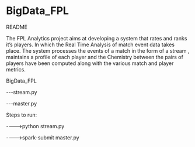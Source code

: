 # BigData_FPL
README 

The FPL Analytics project aims at developing a system that rates and ranks it’s players. In which the Real Time Analysis of match event data takes place. 
The system processes the events of a match in the form of a stream , maintains a profile of each player and the Chemistry between the pairs of players have
been computed along with the various match and player metrics.

BigData_FPL

---stream.py 

---master.py

Steps to run:

---->python stream.py

---->spark-submit master.py
